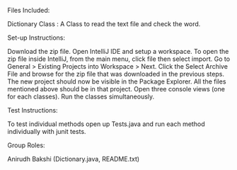 Files Included:

Dictionary Class : A Class to read the text file and check the word.


Set-up Instructions:

Download the zip file. Open IntelliJ IDE and setup a workspace. To open the zip file inside IntelliJ, from the main menu, click file then select import. Go to General > Existing Projects into Workspace > Next. Click the Select Archive File and browse for the zip file that was downloaded in the previous steps. The new project should now be visible in the Package Explorer. All the files mentioned above should be in that project. Open three console views (one for each classes). Run the classes simultaneously.


Test Instructions:

To test individual methods open up Tests.java and run each method individually with junit tests.


Group Roles:

Anirudh Bakshi (Dictionary.java, README.txt)
